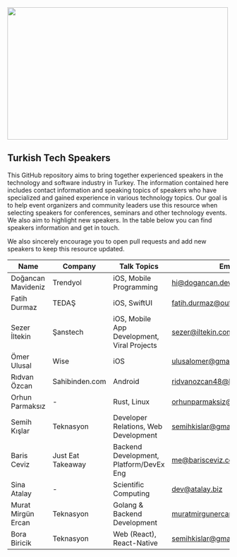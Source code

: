 <img src="https://i.imgur.com/cTFCwRK.png" width="500" height="300">

## Turkish Tech Speakers
This GitHub repository aims to bring together experienced speakers in the technology and software industry in Turkey. The information contained here includes contact information and speaking topics of speakers who have specialized and gained experience in various technology topics. Our goal is to help event organizers and community leaders use this resource when selecting speakers for conferences, seminars and other technology events. We also aim to highlight new speakers. In the table below you can find speakers information and get in touch.

We also sincerely encourage you to open pull requests and add new speakers to keep this resource updated.

|Name|Company|Talk Topics|Email|LinkedIn|
|--|---|--|--|--|
|Doğancan Mavideniz|Trendyol| iOS, Mobile Programming |hi@dogancan.dev| [link](https://www.linkedin.com/in/johndoe/)|
|Fatih Durmaz|TEDAŞ| iOS, SwiftUI |fatih.durmaz@outlook.com| [link](https://www.linkedin.com/in/fthdrmz23/)|
|Sezer İltekin|Şanstech| iOS, Mobile App Development, Viral Projects |sezer@iltekin.com| [link](https://www.linkedin.com/in/iltekin/)|
|Ömer Ulusal|Wise| iOS |ulusalomer@gmail.com| [link](https://www.linkedin.com/in/ulusalomer/)|
| Rıdvan Özcan | Sahibinden.com | Android | ridvanozcan48@hotmail.com.com | [link](https://www.linkedin.com/in/ridvanozcan/)|
| Orhun Parmaksız | \- | Rust, Linux | orhunparmaksiz@gmail.com | [link](https://www.linkedin.com/in/orhunp/)|
| Semih Kışlar | Teknasyon | Developer Relations, Web Development | semihkislar@gmail.com | [link](https://www.linkedin.com/in/semihkislar/)|
| Baris Ceviz | Just Eat Takeaway | Backend Development, Platform/DevEx Eng | me@barisceviz.com | [link](https://www.linkedin.com/in/peacecwz/)|
| Sina Atalay | \- | Scientific Computing | dev@atalay.biz | [link](https://www.linkedin.com/in/sinaatalay/)|
| Murat Mirgün Ercan | Teknasyon | Golang & Backend Development | muratmirgunercan@gmail.com | [link](https://www.linkedin.com/in/murat-m-ercan/)|
| Bora Biricik | Teknasyon | Web (React), React-Native | semihkislar@gmail.com | [link](https://www.linkedin.com/in/semihkislar/)|
